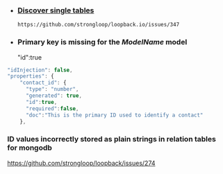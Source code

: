 
* ### [Discover single tables](https://github.com/nazrdogan/errors-and-hints/blob/master/discover-schema.js)
      https://github.com/strongloop/loopback.io/issues/347
      
* ### Primary key is missing for the *ModelName* model
   "id":true

```javascript
"idInjection": false,
"properties": {
    "contact_id": {
      "type": "number",
      "generated": true,
      "id":true,
      "required":false,
      "doc":"This is the primary ID used to identify a contact"
    },
```


### ID values incorrectly stored as plain strings in relation tables for mongodb 

https://github.com/strongloop/loopback/issues/274
  
    
   

     
   
    

    
    
